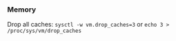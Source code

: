 
### Memory

Drop all caches: `sysctl -w vm.drop_caches=3`  or  `echo 3 > /proc/sys/vm/drop_caches`



